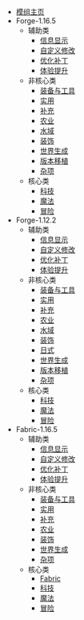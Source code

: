 * [模组主页](mod/)
* Forge-1.16.5
  * 辅助类
    * [信息显示](mod/forge/1.16.5/辅助类/信息显示.md)
    * [自定义修改](mod/forge/1.16.5/辅助类/自定义修改.md)
    * [优化补丁](mod/forge/1.16.5/辅助类/优化补丁.md)
    * [体验提升](mod/forge/1.16.5/辅助类/体验提升.md)
  * 非核心类
    * [装备与工具](mod/forge/1.16.5/非核心类/装备与工具.md)
    * [实用](mod/forge/1.16.5/非核心类/实用.md)
    * [补充](mod/forge/1.16.5/非核心类/补充.md)
    * [农业](mod/forge/1.16.5/非核心类/农业.md)
    * [水域](mod/forge/1.16.5/非核心类/水域.md)
    * [装饰](mod/forge/1.16.5/非核心类/装饰.md)
    * [世界生成](mod/forge/1.16.5/非核心类/世界生成.md)
    * [版本移植](mod/forge/1.16.5/非核心类/版本移植.md)
    * [杂项](mod/forge/1.16.5/非核心类/杂项.md)
  * 核心类
    * [科技](mod/forge/1.16.5/核心类/科技.md)
    * [魔法](mod/forge/1.16.5/核心类/魔法.md)
    * [冒险](mod/forge/1.16.5/核心类/冒险.md)
* Forge-1.12.2
  * 辅助类
    * [信息显示](mod/forge/1.12.2/辅助类/信息显示.md)
    * [自定义修改](mod/forge/1.12.2/辅助类/自定义修改.md)
    * [优化补丁](mod/forge/1.12.2/辅助类/优化补丁.md)
    * [体验提升](mod/forge/1.12.2/辅助类/体验提升.md)
  * 非核心类
    * [装备与工具](mod/forge/1.12.2/非核心类/装备与工具.md)
    * [实用](mod/forge/1.12.2/非核心类/实用.md)
    * [补充](mod/forge/1.12.2/非核心类/补充.md)
    * [农业](mod/forge/1.12.2/非核心类/农业.md)
    * [水域](mod/forge/1.12.2/非核心类/水域.md)
    * [装饰](mod/forge/1.12.2/非核心类/装饰.md)
    * [日式](mod/forge/1.12.2/非核心类/日式.md)
    * [世界生成](mod/forge/1.12.2/非核心类/世界生成.md)
    * [版本移植](mod/forge/1.12.2/非核心类/版本移植.md)
    * [杂项](mod/forge/1.12.2/非核心类/杂项.md)
  * 核心类
    * [科技](mod/forge/1.12.2/核心类/科技.md)
    * [魔法](mod/forge/1.12.2/核心类/魔法.md)
    * [冒险](mod/forge/1.12.2/核心类/冒险.md)
* Fabric-1.16.5
  * 辅助类
    * [信息显示](mod/fabric/1.16.5/辅助类/信息显示.md)
    * [自定义修改](mod/fabric/1.16.5/辅助类/自定义修改.md)
    * [优化补丁](mod/fabric/1.16.5/辅助类/优化补丁.md)
    * [体验提升](mod/fabric/1.16.5/辅助类/体验提升.md)
  * 非核心类
    * [装备与工具](mod/fabric/1.16.5/非核心类/装备与工具.md)
    * [实用](mod/fabric/1.16.5/非核心类/装备与工具.md)
    * [补充](mod/fabric/1.16.5/非核心类/补充.md)
    * [农业](mod/fabric/1.16.5/非核心类/农业.md)
    * [装饰](mod/fabric/1.16.5/非核心类/装饰.md)
    * [世界生成](mod/fabric/1.16.5/非核心类/世界生成.md)
    * [杂项](mod/fabric/1.16.5/非核心类/杂项.md)
  * 核心类
    * [Fabric](mod/fabric/1.16.5/核心类/Fabric.md)
    * [科技](mod/fabric/1.16.5/核心类/科技.md)
    * [魔法](mod/fabric/1.16.5/核心类/魔法.md)
    * [冒险](mod/fabric/1.16.5/核心类/冒险.md)
